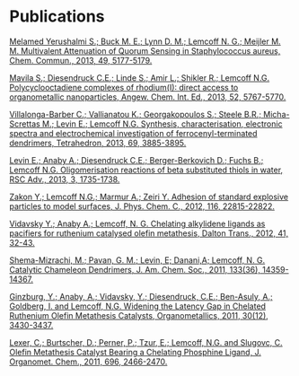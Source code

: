 
# Publications

[Melamed Yerushalmi S.; Buck M. E.; Lynn D. M.; Lemcoff N. G.; Meijler M. M. Multivalent Attenuation of Quorum Sensing in Staphylococcus aureus, Chem. Commun., 2013, 49, 5177-5179.][1]

[Mavila S.; Diesendruck C.E.; Linde S.; Amir L.; Shikler R.; Lemcoff N.G. Polycyclooctadiene complexes of rhodium(I): direct access to organometallic nanoparticles, Angew. Chem. Int. Ed., 2013, 52, 5767-5770.][2]

[Villalonga-Barber C.; Vallianatou K.; Georgakopoulos S.; Steele B.R.; Micha-Screttas M.; Levin E.; Lemcoff N.G. Synthesis, characterisation, electronic spectra and electrochemical investigation of ferrocenyl-terminated dendrimers, Tetrahedron, 2013, 69, 3885-3895.][3] 

[Levin E.; Anaby A.; Diesendruck C.E.; Berger-Berkovich D.; Fuchs B.; Lemcoff N.G. Oligomerisation reactions of beta substituted thiols in water, RSC Adv., 2013, 3, 1735-1738.][4]

[Zakon Y.; Lemcoff N.G.; Marmur A.; Zeiri Y. Adhesion of standard explosive particles to model surfaces, J. Phys. Chem. C., 2012, 116, 22815-22822.][5]

[Vidavsky Y.; Anaby A.; Lemcoff, N. G. Chelating alkylidene ligands as pacifiers for ruthenium catalysed olefin metathesis, Dalton Trans., 2012, 41, 32-43.][6]

[Shema-Mizrachi, M.; Pavan, G. M.; Levin, E; Danani,A; Lemcoff, N. G. Catalytic Chameleon Dendrimers, J. Am. Chem. Soc., 2011, 133(36), 14359-14367.][7]

[Ginzburg, Y.; Anaby, A.; Vidavsky, Y.; Diesendruck, C.E.; Ben-Asuly, A.; Goldberg, I. and Lemcoff, N.G. Widening the Latency Gap in Chelated Ruthenium Olefin Metathesis Catalysts, Organometallics, 2011, 30(12), 3430-3437.][8]

[Lexer, C.; Burtscher, D.; Perner, P.; Tzur, E.; Lemcoff, N.G. and Slugovc, C. Olefin Metathesis Catalyst Bearing a Chelating Phosphine Ligand, J. Organomet. Chem., 2011, 696, 2466-2470.][9]



  [1]: http://pubs.rsc.org/en/content/articlelanding/2013/cc/c3cc41645c
  [2]: http://onlinelibrary.wiley.com/doi/10.1002/anie.201300362/abstract
  [3]: http://www.sciencedirect.com/science/article/pii/S0040402013004109
  [4]: http://pubs.rsc.org/en/Content/ArticleLanding/2013/RA/C2RA22131D#!divAbstract
  [5]: http://pubs.acs.org/doi/abs/10.1021/jp303622n
  [6]: http://pubs.rsc.org/en/content/articlelanding/2012/dt/c1dt11404b
  [7]: http://pubs.acs.org/doi/abs/10.1021/ja203690k
  [8]: http://pubs.acs.org/doi/abs/10.1021/om200323c
  [9]: http://www.sciencedirect.com/science?_ob=ArticleURL&_udi=B6TGW-52BWW5D-2&_user=32401&_coverDate=03/10/2011&_rdoc=13&_fmt=high&_orig=browse&_origin=browse&_zone=rslt_list_item&_srch=doc-info%28#toc#5265#9999#999999999#99999#FLA#display#Articles%29&_cdi=5265&_sort=d&_docanchor=&_ct=146&_acct=C000004078&_version=1&_urlVersion=0&_userid=32401&md5=3810359bd65a7dc22bc5ffb4c6ae95af&searchtype=a